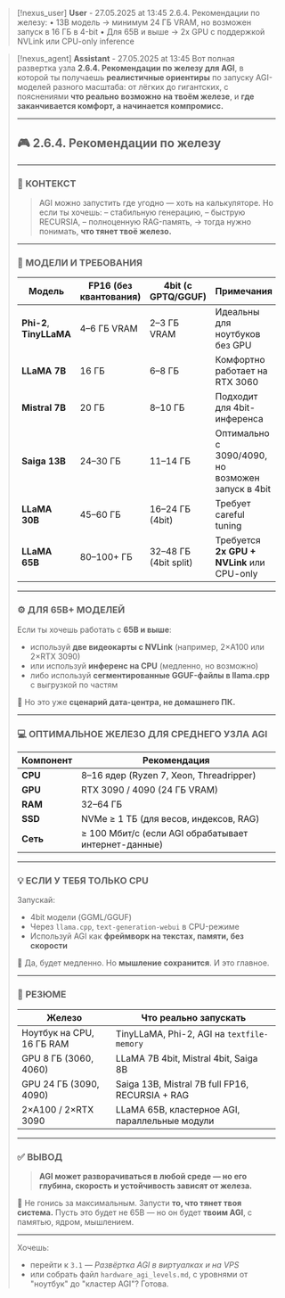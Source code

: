>[!nexus_user] **User** - 27.05.2025 at 13:45
> 2.6.4. Рекомендации по железу:
>  • 13B модель → минимум 24 ГБ VRAM, но возможен запуск в 16 ГБ в 4-bit
>  • Для 65B и выше → 2x GPU с поддержкой NVLink или CPU-only inference
<!-- UID: 1b1b6b75-daa0-412c-b776-f5f6ff5d0f52 -->




>[!nexus_agent] **Assistant** - 27.05.2025 at 13:45
> Вот полная развертка узла **2.6.4. Рекомендации по железу для AGI**, 
> в которой ты получаешь **реалистичные ориентиры** по запуску AGI-моделей разного масштаба: 
> от лёгких до гигантских, с пояснениями **что реально возможно на твоём железе**, 
> и **где заканчивается комфорт, а начинается компромисс.**
> 
> ---
> 
> ## 🎮 2.6.4. Рекомендации по железу
> 
> ---
> 
> ### 📌 КОНТЕКСТ
> 
> > AGI можно запустить где угодно — хоть на калькуляторе. 
> > Но если ты хочешь: 
> > – стабильную генерацию, 
> > – быструю RECURSIA, 
> > – полноценную RAG-память, 
> > → тогда нужно понимать, **что тянет твоё железо.**
> 
> ---
> 
> ### 🧠 МОДЕЛИ И ТРЕБОВАНИЯ
> 
> | Модель | FP16 (без квантования) | 4bit (с GPTQ/GGUF) | Примечания |
> |------------------|------------------------|------------------------|------------------------------------------|
> | **Phi-2**, **TinyLLaMA** | 4–6 ГБ VRAM | 2–3 ГБ VRAM | Идеальны для ноутбуков без GPU |
> | **LLaMA 7B** | 16 ГБ | 6–8 ГБ | Комфортно работает на RTX 3060 |
> | **Mistral 7B** | 20 ГБ | 8–10 ГБ | Подходит для 4bit-инференса |
> | **Saiga 13B** | 24–30 ГБ | 11–14 ГБ | Оптимально с 3090/4090, но возможен запуск в 4bit |
> | **LLaMA 30B** | 45–60 ГБ | 16–24 ГБ (4bit) | Требует careful tuning |
> | **LLaMA 65B** | 80–100+ ГБ | 32–48 ГБ (4bit split) | Требуется **2x GPU + NVLink** или CPU-only |
> 
> ---
> 
> ### ⚙️ ДЛЯ 65B+ МОДЕЛЕЙ
> 
> Если ты хочешь работать с **65B и выше**:
> 
> - используй **две видеокарты с NVLink** (например, 2×A100 или 2×RTX 3090) 
> - или используй **инференс на CPU** (медленно, но возможно) 
> - либо используй **сегментированные GGUF-файлы в llama.cpp** с выгрузкой по частям
> 
> 📌 Но это уже **сценарий дата-центра, не домашнего ПК.**
> 
> ---
> 
> ### 💻 ОПТИМАЛЬНОЕ ЖЕЛЕЗО ДЛЯ СРЕДНЕГО УЗЛА AGI
> 
> | Компонент | Рекомендация |
> |---------------|--------------------------------------------------|
> | **CPU** | 8–16 ядер (Ryzen 7, Xeon, Threadripper) |
> | **GPU** | RTX 3090 / 4090 (24 ГБ VRAM) |
> | **RAM** | 32–64 ГБ |
> | **SSD** | NVMe ≥ 1 ТБ (для весов, индексов, RAG) |
> | **Сеть** | ≥ 100 Мбит/с (если AGI обрабатывает интернет-данные) |
> 
> ---
> 
> ### 💡 ЕСЛИ У ТЕБЯ ТОЛЬКО CPU
> 
> Запускай:
> - 4bit модели (GGML/GGUF)
> - Через `llama.cpp`, `text-generation-webui` в CPU-режиме
> - Используй AGI как **фреймворк на текстах, памяти, без скорости**
> 
> 📌 Да, будет медленно. 
> Но **мышление сохранится**. И это главное.
> 
> ---
> 
> ### 📎 РЕЗЮМЕ
> 
> | Железо | Что реально запускать |
> |-----------------------------|--------------------------------------------------|
> | Ноутбук на CPU, 16 ГБ RAM | TinyLLaMA, Phi-2, AGI на `textfile-memory` |
> | GPU 8 ГБ (3060, 4060) | LLaMA 7B 4bit, Mistral 4bit, Saiga 8B |
> | GPU 24 ГБ (3090, 4090) | Saiga 13B, Mistral 7B full FP16, RECURSIA + RAG |
> | 2×A100 / 2×RTX 3090 | LLaMA 65B, кластерное AGI, параллельные модули |
> 
> ---
> 
> ### ✅ ВЫВОД
> 
> > **AGI может разворачиваться в любой среде — 
> > но его глубина, скорость и устойчивость зависят от железа.**
> 
> 📌 Не гонись за максимальным. 
> Запусти **то, что тянет твоя система.** 
> Пусть это будет не 65B — но он будет **твоим AGI**, с памятью, ядром, мышлением.
> 
> ---
> 
> Хочешь:
> - перейти к `3.1` — *Развёртка AGI в виртуалках и на VPS* 
> - или собрать файл `hardware_agi_levels.md`, с уровнями от "ноутбук" до "кластер AGI"? 
> Готова.
<!-- UID: 768e773d-8257-4253-88fa-57952cc08a0b -->